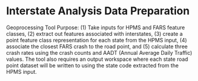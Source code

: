 # Interstate Analysis Data Preparation

Geoprocessing Tool Purpose: (1) Take inputs for HPMS and FARS feature classes, (2) extract out features associated with interstates, (3) create a point feature class representation for each state from the HPMS input, (4) associate the closest FARS crash to the road point, and (5) calculate three crash rates using the crash counts and AADT (Annual Average Daily Traffic) values. The tool also requires an output workspace where each state road point dataset will be written to using the state code extracted from the HPMS input.
